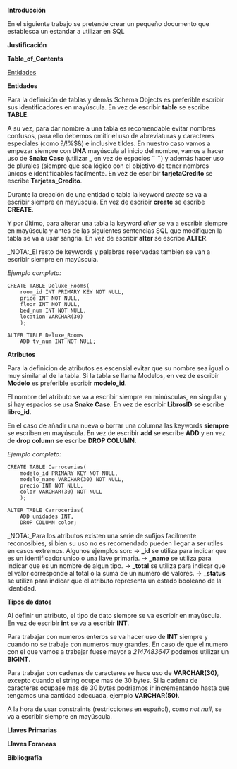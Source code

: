**Introducción**

En el siguiente trabajo se pretende crear un pequeño documento que establesca un estandar a utilizar en SQL 

**Justificación**

**Table_of_Contents**

[Entidades](#entidades)

**Entidades** <a name="entidades"></a>

Para la definición de tablas y demás Schema Objects es preferible escribir sus identificadores en mayúscula.
	En vez de escribir **table** se escribe **TABLE**.
	
A su vez, para dar nombre a una tabla es recomendable evitar nombres confusos, para ello debemos omitir el uso de abreviaturas 
y caracteres especiales (como ?/!%$&) e inclusive tildes. En nuestro caso vamos a empezar siempre con **UNA** mayúscula al inicio del
nombre, vamos a hacer uso de **Snake Case** (utilizar _ en vez de espacios ¨ ¨) y además hacer uso de plurales (siempre que sea lógico con el 
objetivo de tener nombres únicos e identificables fácilmente.
	En vez de escribir **tarjetaCredito** se escribe **Tarjetas_Credito**.

Durante la creación de una entidad o tabla la keyword _create_ se va a escribir siempre en mayúscula.
	En vez de escribir **create** se escribe **CREATE**.
	
Y por último, para alterar una tabla la keyword _alter_ se va a escribir siempre en mayúscula y antes de las siguientes sentencias SQL que 
modifiquen la tabla se va a usar sangria.
	En vez de escribir **alter** se escribe **ALTER**.

_NOTA:_El resto de keywords y palabras reservadas tambien se van a escribir siempre en mayúscula.

_Ejemplo completo:_

	CREATE TABLE Deluxe_Rooms(
		room_id INT PRIMARY KEY NOT NULL,
		price INT NOT NULL,
		floor INT NOT NULL,
		bed_num INT NOT NULL,
		location VARCHAR(30)
		);
		
	ALTER TABLE Deluxe_Rooms
		ADD tv_num INT NOT NULL;

**Atributos**

Para la definicion de atributos es escensial evitar que su nombre sea igual o muy similar al de la tabla.
	Si la tabla se llama Modelos, en vez de escribir **Modelo** es preferible escribir **modelo_id**.
	
El nombre del atributo se va a escribir siempre en minúsculas, en singular y si hay espacios se usa **Snake Case**.
	En vez de escribir **LibrosID** se escribe **libro_id**.
	
En el caso de añadir una nueva o borrar una columna las keywords **siempre** se escriben en mayúscula.
	En vez de escribir **add** se escribe **ADD** y en vez de **drop column** se escribe **DROP COLUMN**.
	
_Ejemplo completo:_

	CREATE TABLE Carrocerias(
		modelo_id PRIMARY KEY NOT NULL,
		modelo_name VARCHAR(30) NOT NULL,
		precio INT NOT NULL,
		color VARCHAR(30) NOT NULL
		);
	
	ALTER TABLE Carrocerias(
		ADD unidades INT,
		DROP COLUMN color;

_NOTA:_Para los atributos existen una serie de sufijos facilmente reconosibles, si bien su uso no es recomendado pueden llegar
a ser utiles en casos extremos.
	Algunos ejemplos son:
	 -> **_id** se utiliza para indicar que es un identificador unico o una llave primaria.
	 -> **_name** se utiliza para indicar que es un nombre de algun tipo.
	 -> **_total** se utiliza para indicar que el valor corresponde al total o la suma de un numero de valores.
	 -> **_status** se utiliza para indicar que el atributo representa un estado booleano de la identidad.
	 
**Tipos de datos**

Al definir un atributo, el tipo de dato siempre se va escribir en mayúscula.
	En vez de escribir **int** se va a escribir **INT**.
	
Para trabajar con numeros enteros se va hacer uso de **INT** siempre y cuando no se trabaje con numeros muy grandes.
	En caso de que el numero con el que vamos a trabajar fuese mayor a _2147483647_ podemos utilizar un **BIGINT**.
	
Para trabajar con cadenas de caracteres se hace uso de **VARCHAR(30)**, excepto cuando el string ocupe mas de 30 bytes.
	Si la cadena de caracteres ocupase mas de 30 bytes podriamos ir incrementando hasta que tengamos una cantidad adecuada, ejemplo **VARCHAR(50)**.
	
A la hora de usar constraints (restricciones en español), como _not null_, se va a escribir siempre en mayúscula.


**Llaves Primarias**

**Llaves Foraneas**

**Bibliografía**
